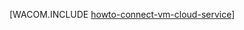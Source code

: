 <properties linkid="manage-windows-howto-connect-to-cloud-service" urlDisplayName="Connect to a virtual machine" pageTitle="Connect virtual machines in a Windows Azure cloud service" metaKeywords="Azure connecting vm to cloud" description="Learn how to connect a virtual machine to a Windows Azure cloud service." metaCanonical="" services="virtual-machines" documentationCenter="" title="" authors=""  solutions="" writer="" manager="" editor=""  />




[WACOM.INCLUDE [howto-connect-vm-cloud-service](../includes/howto-connect-vm-cloud-service.md)]
